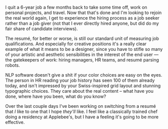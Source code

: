 I quit a 6-year job a few months back to take some time off, work on personal projects, and travel. Now that that's done and I'm looking to rejoin the real world again, I get to experience the hiring process as a job seeker rather than a job giver (not that I ever directly hired anyone, but did do my fair share of candidate interviews).

The resumé, for better or worse, is still our standard unit of measuring job qualifications. And especially for creative positions it's a really clear example of what it means to be a designer, since you have to stifle so many of your artistic and aesthetic sensibilities in the interest of the end user — the gatekeepers of work: hiring managers, HR teams, and resumé parsing robots.

NLP software doesn't give a shit if your color choices are easy on the eyes. The person in HR reading your job history has seen 100 of them already today, and isn't impressed by your Swiss-inspired grid layout and stunning typographic choices. They care about the real content – what have you done, where have you been, what do you know?

Over the last couple days I've been working on switching from a resumé that *I* like to one that I hope *they'll* like. I feel like a classically trained chef doing a residency at Applebee's, but I have a feeling it's going to be more effective.